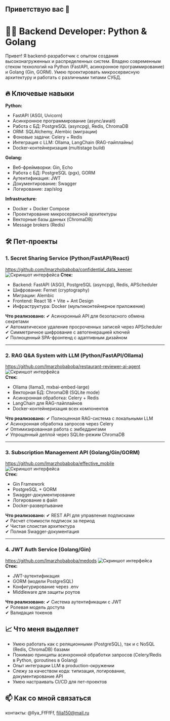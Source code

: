 ## Приветствую вас 👋 
# 👨‍💻 Backend Developer: Python & Golang

Привет! Я backend-разработчик с опытом создания высоконагруженных и распределенных систем. Владею современным стеком технологий на Python (FastAPI, асинхронное программирование) и Golang (Gin, GORM). Умею проектировать микросервисную архитектуру и работать с различными типами СУБД.

## 🔥 Ключевые навыки

**Python:**
- FastAPI (ASGI, Uvicorn)
- Асинхронное программирование (async/await)
- Работа с БД: PostgreSQL (asyncpg), Redis, ChromaDB
- ORM: SQLAlchemy, Alembic (миграции)
- Фоновые задачи: Celery + Redis
- Интеграция с LLM: Ollama, LangChain (RAG-пайплайны)
- Docker-контейнеризация (multistage build)

**Golang:**
- Веб-фреймворки: Gin, Echo
- Работа с БД: PostgreSQL (pgx), GORM
- Аутентификация: JWT
- Документирование: Swagger
- Логирование: zap/slog

**Infrastructure:**
- Docker + Docker Compose
- Проектирование микросервисной архитектуры
- Векторные базы данных (ChromaDB)
- Message brokers (Redis)

## 🛠 Пет-проекты

### 1. Secret Sharing Service (Python/FastAPI/React)
https://github.com/Imarzhobaboba/confidential_data_keeper
![Скриншот интерфейса](./screenshots/scr_confidential.png) 
**Стек:**
- Backend: FastAPI (ASGI), PostgreSQL (asyncpg), Redis, APScheduler
- Шифрование: Fernet (cryptography)
- Миграции: Alembic
- Frontend: React 18 + Vite + Ant Design
- Инфраструктура: Docker (мультиконтейнерное приложение)

**Что реализовано:**
✔ Асинхронный API для безопасного обмена секретами  
✔ Автоматическое удаление просроченных записей через APScheduler  
✔ Симметричное шифрование с автогенерацией ключей  
✔ Полноценный SPA-фронтенд с адаптивным дизайном  

---

### 2. RAG Q&A System with LLM (Python/FastAPI/Ollama)
https://github.com/Imarzhobaboba/restaurant-reviewer-ai-agent
![Скриншот интерфейса](./screenshots/scr_reviewer.png)  
**Стек:**
- Ollama (llama3, mxbai-embed-large)
- Векторная БД: ChromaDB (SQLite mode)
- Асинхронная обработка: Celery + Redis
- LangChain для RAG-пайплайнов
- Docker-контейнеризация всех компонентов

**Что реализовано:**
✔ Полноценная RAG-система с локальными LLM  
✔ Асинхронная обработка запросов через Celery  
✔ Оптимизированная работа с эмбеддингами  
✔ Упрощенный деплой через SQLite-режим ChromaDB  

---

### 3. Subscription Management API (Golang/Gin/GORM)
https://github.com/Imarzhobaboba/effective_mobile
![Скриншот интерфейса](./screenshots/scr_subscription_service.png)  
**Стек:**
- Gin Framework
- PostgreSQL + GORM
- Swagger-документирование
- Логирование в файл
- Docker-развертывание

**Что реализовано:**
✔ REST API для управления подписками  
✔ Расчет стоимости подписок за период  
✔ Чистая слоистая архитектура  
✔ Полная Swagger-документация  

---

### 4. JWT Auth Service (Golang/Gin)
https://github.com/Imarzhobaboba/medods
![Скриншот интерфейса](./screenshots/scr_auth.png)  
**Стек:**
- JWT-аутентификация
- GORM (модели PostgreSQL)
- Конфигурирование через .env
- Middleware для защиты роутов

**Что реализовано:**
✔ Система аутентификации с JWT  
✔ Ролевая модель доступа  
✔ Валидация токенов  

## 📈 Что меня выделяет
- Умею работать как с реляционными (PostgreSQL), так и с NoSQL (Redis, ChromaDB) базами
- Понимаю принципы асинхронной обработки запросов (Celery/Redis в Python, goroutines в Golang)
- Опыт интеграции LLM в production-окружении
- Слежу за качеством кода: типизация, логирование, документирование API
- Умею настраивать CI/CD для пет-проектов

## 📫 Как со мной связаться
контакты: @Ilya_FfFfFf, filia150@mail.ru
